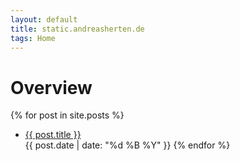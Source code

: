 ```yaml
---
layout: default
title: static.andreasherten.de
tags: Home
---
```

# Overview

{% for post in site.posts %}
*  <a href="{{ post.url }}">{{ post.title }}</a><br/>
<span class="date">{{ post.date | date: "%d %B %Y" }}</span>
{% endfor %}
